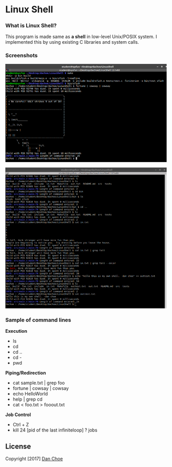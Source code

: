 # Linux Shell

### What is Linux Shell?
This program is made same as **a shell** in low-level Unix/POSIX system.
I implemented this by using existing C libraries and system calls.

### Screenshots

![screenshot1](https://github.com/dan-choe/LinuxShell/blob/master/screenshot1.png "LinuxShell 1")

![screenshot2](https://github.com/dan-choe/LinuxShell/blob/master/screenshot2.png "LinuxShell 2")


### Sample of command lines
**Execution**
* ls
* cd
* cd ..
* cd -
* pwd

**Piping/Redirection**
* cat sample.txt | grep foo
* fortune | cowsay | cowsay
* echo HelloWorld
* help | grep cd
* cat < foo.txt > fooout.txt

**Job Control**
* Ctrl + Z
* kill 24 [pid of the last infiniteloop] ? jobs

## License
Copyright [2017] [Dan Choe](https://github.com/dan-choe)
